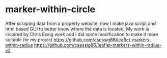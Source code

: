# marker-within-circle
After scraping data from a property website, now I make java script and html based GUI to better know where the data is located. My work is inspired by Chris Essig work and I did some modification to make it more suitable for my project
https://github.com/csessig86/leaflet-markers-within-radius
https://github.com/csessig86/leaflet-markers-within-radius-v2
